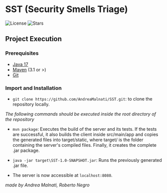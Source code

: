 # SST (Security Smells Triage)

![License](https://img.shields.io/github/license/UnimibSoftEngCourse2022/riskgame-malnati-negro-persico-romano-radaelli-mvc-guru-1)
![Stars](https://img.shields.io/github/stars/UnimibSoftEngCourse2022/riskgame-malnati-negro-persico-romano-radaelli-mvc-guru-1)

## Project Execution

### Prerequisites

- [Java 17](https://www.oracle.com/java/technologies/javase/jdk17-archive-downloads.html)
- [Maven](https://maven.apache.org/install.html) (3.1 or >)
- [Git](https://git-scm.com/downloads)

### Import and Installation

- `git clone https://github.com/AndreaMalnati/SST.git`: to clone the repository locally.

*The following commands should be executed inside the root directory of the repository*

- `mvn package`: Executes the build of the server and its tests.
  If the tests are successful, it also builds the client inside src/main/app and copies the generated files
  into target/static, where target/ is the folder containing the server's compiled files.
  Finally, it creates the complete .jar package.

- `java -jar target\SST-1.0-SNAPSHOT.jar`: Runs the previously generated .jar file.

- The server is now accessible at `localhost:8080`.



*made by Andrea Malnati, Roberto Negro*

